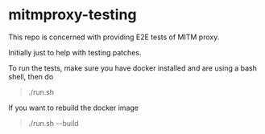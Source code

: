 # mitmproxy-testing

This repo is concerned with providing E2E tests of MITM proxy.

Initially just to help with testing patches.

To run the tests, make sure you have docker installed and are using a bash shell, then do
>./run.sh

If you want to rebuild the docker image

>./run.sh --build